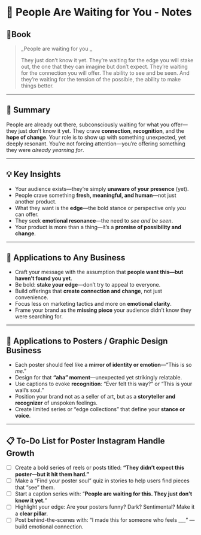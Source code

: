 # 🚀 People Are Waiting for You - Notes

## 📔Book
> _People are waiting for you _
> 
> They just don’t know it yet. They’re waiting for the edge you will stake out, the one that they can imagine but don’t expect. They’re waiting for the connection you will offer. The ability to see and be seen. And they’re waiting for the tension of the possible, the ability to make things better.

---
## 📌 Summary
People are already out there, subconsciously waiting for what you offer—they just don’t know it yet. They crave **connection**, **recognition**, and the **hope of change**. Your role is to show up with something unexpected, yet deeply resonant. You're not forcing attention—you’re offering something they were *already yearning for*.

---
## 💡 Key Insights
- Your audience exists—they’re simply **unaware of your presence** (yet).
- People crave something **fresh, meaningful, and human**—not just another product.
- What they want is the **edge**—the bold stance or perspective only *you* can offer.
- They seek **emotional resonance**—the need to *see and be seen*.
- Your product is more than a thing—it’s a **promise of possibility and change**.

---
## 🧩 Applications to Any Business
- Craft your message with the assumption that **people want this—but haven’t found you yet**.
- Be bold: **stake your edge**—don’t try to appeal to everyone.
- Build offerings that **create connection and change**, not just convenience.
- Focus less on marketing tactics and more on **emotional clarity**.
- Frame your brand as the **missing piece** your audience didn’t know they were searching for.

---
## 🎨 Applications to Posters / Graphic Design Business
- Each poster should feel like a **mirror of identity or emotion**—“This is so *me*.”
- Design for that **“aha” moment**—unexpected yet strikingly relatable.
- Use captions to evoke **recognition**: “Ever felt this way?” or “This is your wall’s soul.”
- Position your brand not as a seller of art, but as a **storyteller and recognizer** of unspoken feelings.
- Create limited series or “edge collections” that define your **stance or voice**.

---
## 📋 To-Do List for Poster Instagram Handle Growth
- [ ] Create a bold series of reels or posts titled: **“They didn’t expect this poster—but it hit them hard.”**
- [ ] Make a “Find your poster soul” quiz in stories to help users find pieces that “see” them.
- [ ] Start a caption series with: “**People are waiting for this. They just don’t know it yet.**”
- [ ] Highlight your edge: Are your posters funny? Dark? Sentimental? Make it a **clear pillar**.
- [ ] Post behind-the-scenes with: “I made this for someone who feels ___” — build emotional connection.
